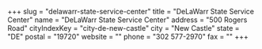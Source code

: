 +++
slug = "delawarr-state-service-center"
title = "DeLaWarr State Service Center"
name = "DeLaWarr State Service Center"
address = "500 Rogers Road"
cityIndexKey = "city-de-new-castle"
city = "New Castle"
state = "DE"
postal = "19720"
website = ""
phone = "302 577-2970"
fax = ""
+++
